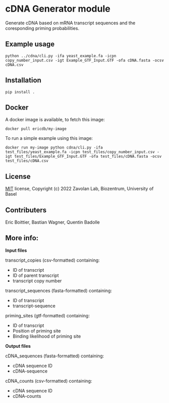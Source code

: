 # cDNA Generator module
Generate cDNA based on mRNA transcript sequences and the coresponding priming probabilities. 

## Example usage

    python ../cdna/cli.py -ifa yeast_example.fa -icpn copy_number_input.csv -igt Example_GTF_Input.GTF -ofa cDNA.fasta -ocsv cDNA.csv

## Installation 

    pip install .

## Docker
A docker image is available, to fetch this image:

    docker pull ericdb/my-image

To run a simple example using this image:

    docker run my-image python cdna/cli.py -ifa test_files/yeast_example.fa -icpn test_files/copy_number_input.csv -igt test_files/Example_GTF_Input.GTF -ofa test_files/cDNA.fasta -ocsv test_files/cDNA.csv

## License

[MIT](https://choosealicense.com/licenses/mit/) license, Copyright (c) 2022 Zavolan Lab, Biozentrum, University of Basel 


## Contributers
Eric Boittier, Bastian Wagner, Quentin Badolle

## More info:
**Input files**


transcript_copies (csv-formatted) containing:

- ID of transcript
- ID of parent transcript
- transcript copy number


transcript_sequences (fasta-formatted) containing:
 
- ID of transcript 
- transcript-sequence

priming_sites (gtf-formatted) containing:

- ID of transcript
- Position of priming site
- Binding likelihood of priming site



**Output files**

cDNA_sequences (fasta-formatted) containing:

- cDNA sequence ID
- cDNA-sequence


cDNA_counts (csv-formatted) containing:

- cDNA sequence ID
- cDNA-counts







